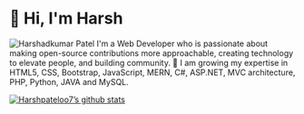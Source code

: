 # 👋 Hi, I'm Harsh 
![Harshadkumar Patel](https://github.com/Harshpateloo7/Harshpateloo7/assets/64983530/bc2c9712-dd90-45c8-bed2-d2accd30674b)
I'm a Web Developer who is passionate about making open-source contributions more approachable, creating technology to elevate people, and building community. 🌱 I am growing my expertise in HTML5, CSS, Bootstrap, JavaScript, MERN, C#, ASP.NET, MVC architecture, PHP, Python, JAVA and MySQL.

[![Harshpateloo7’s github stats](https://github-readme-stats.vercel.app/api?username=Harshpateloo7&show_icons=true&line_height=21&show_icons=true&theme=vue&count_private=true)](https://github.com/Harshpateloo7)



<!-- [![Top Langs](https://github-readme-stats.vercel.app/api/top-langs/?username=Harshpateloo7&show_icons=true&layout=compact&theme=vue&langs_count=15)](https://github.com/Harshpateloo7) -->

<!---
Harshpateloo7/Harshpateloo7 is a ✨ special ✨ repository because its `README.md` (this file) appears on your GitHub profile.
You can click the Preview link to take a look at your changes.
--->

